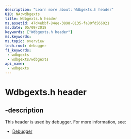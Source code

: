```yaml
---
description: "Learn more about: Wdbgexts.h header"
UID: NA:wdbgexts
title: Wdbgexts.h header
ms.assetid: 47d4ebbf-84ee-3898-8135-fa80fd566021
ms.date: 05/09/2018
keywords: ["Wdbgexts.h header"]
ms.keywords: 
ms.topic: overview
tech.root: debugger
f1_keywords:
 - wdbgexts
 - wdbgexts/wdbgexts
api_name:
 - wdbgexts
---
```


# Wdbgexts.h header


## -description

This header is used by debugger. For more information, see:

- [Debugger](../_debugger/index.md)


